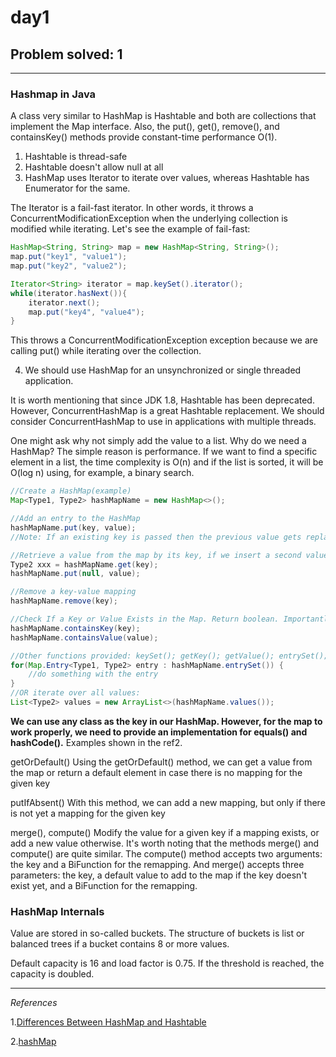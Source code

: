# day1

## Problem solved: 1
---
### Hashmap in Java 

A class very similar to HashMap is Hashtable and both are collections that implement the Map interface. Also, the put(), get(), remove(), and containsKey() methods provide constant-time performance O(1).

1. Hashtable is thread-safe
2. Hashtable doesn't allow null at all
3. HashMap uses Iterator to iterate over values, whereas Hashtable has Enumerator for the same.

The Iterator is a fail-fast iterator. In other words, it throws a ConcurrentModificationException when the underlying collection is modified while iterating. Let's see the example of fail-fast:
```java
HashMap<String, String> map = new HashMap<String, String>();
map.put("key1", "value1");
map.put("key2", "value2");

Iterator<String> iterator = map.keySet().iterator();
while(iterator.hasNext()){ 
    iterator.next();
    map.put("key4", "value4");
}
```
This throws a ConcurrentModificationException exception because we are calling put() while iterating over the collection.

4. We should use HashMap for an unsynchronized or single threaded application.

It is worth mentioning that since JDK 1.8, Hashtable has been deprecated. However, ConcurrentHashMap is a great Hashtable replacement. We should consider ConcurrentHashMap to use in applications with multiple threads.

One might ask why not simply add the value to a list. Why do we need a HashMap? The simple reason is performance. If we want to find a specific element in a list, the time complexity is O(n) and if the list is sorted, it will be O(log n) using, for example, a binary search.

```java
//Create a HashMap(example)
Map<Type1, Type2> hashMapName = new HashMap<>();

//Add an entry to the HashMap
hashMapName.put(key, value);
//Note: If an existing key is passed then the previous value gets replaced by the new value. If a new pair is passed, then the pair gets inserted as a whole.

//Retrieve a value from the map by its key, if we insert a second value with the same key, we'll only get the last inserted value for that key. HashMap also allows us to have null as a key
Type2 xxx = hashMapName.get(key);
hashMapName.put(null, value);

//Remove a key-value mapping
hashMapName.remove(key);

//Check If a Key or Value Exists in the Map. Return boolean. Importantly, the complexity to check if a key exists is O(1), while the complexity to check for an element is O(n), as it's necessary to loop over all the elements in the map.
hashMapName.containsKey(key);
hashMapName.containsValue(value);

//Other functions provided: keySet(); getKey(); getValue(); entrySet();
for(Map.Entry<Type1, Type2> entry : hashMapName.entrySet()) {
    //do something with the entry
}
//OR iterate over all values:
List<Type2> values = new ArrayList<>(hashMapName.values());
```
**We can use any class as the key in our HashMap. However, for the map to work properly, we need to provide an implementation for equals() and hashCode().** Examples shown in the ref2.

getOrDefault()
Using the getOrDefault() method, we can get a value from the map or return a default element in case there is no mapping for the given key

putIfAbsent()
With this method, we can add a new mapping, but only if there is not yet a mapping for the given key

merge(), compute()
Modify the value for a given key if a mapping exists, or add a new value otherwise. It's worth noting that the methods merge() and compute() are quite similar. The compute() method accepts two arguments: the key and a BiFunction for the remapping. And merge() accepts three parameters: the key, a default value to add to the map if the key doesn't exist yet, and a BiFunction for the remapping.

### HashMap Internals

Value are stored in so-called buckets. The structure of buckets is list or balanced trees if a bucket contains 8 or more values.

Default capacity is 16 and load factor is 0.75. If the threshold is reached, the capacity is doubled.







---
*References*

1.[Differences Between HashMap and Hashtable](https://www.baeldung.com/hashmap-hashtable-differences)

2.[hashMap](https://www.baeldung.com/java-hashmap)